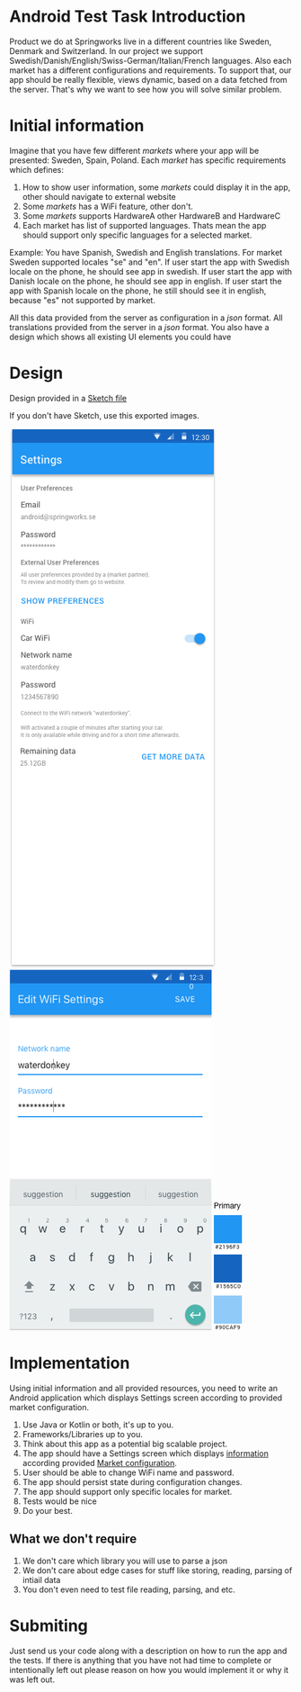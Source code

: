 # Android Test Task Introduction

Product we do at Springworks live in a different countries like Sweden, Denmark and Switzerland.
In our project we support Swedish/Danish/English/Swiss-German/Italian/French languages. Also each market has a different configurations and requirements. To support that, our app should be really flexible, views dynamic, based on a data fetched from the server. That's why we want to see how you will solve similar problem.

# Initial information
Imagine that you have few different *markets* where your app will be presented: Sweden, Spain, Poland. Each *market* has specific requirements which defines: 
1. How to show user information, some *markets* could display it in the app, other should navigate to external website
2. Some *markets* has a WiFi feature, other don't.
3. Some *markets* supports HardwareA other HardwareB and HardwareC
4. Each market has list of supported languages. 
Thats mean the app should support only specific languages for a selected market.

Example: You have Spanish, Swedish and English translations. For market Sweden supported locales "se" and "en". If user start the app with Swedish locale on the phone, he should see app in swedish. If user start the app with Danish locale on the phone, he should see app in english. If user start the app with Spanish locale on the phone, he still should see it in english, because "es" not supported by market.

All this data provided from the server as configuration in a *json* format.
All translations provided from the server in a *json* format.
You also have a design which shows all existing UI elements you could have  

# Design
Design provided in a [Sketch file](/settings-screen.sketch) 

If you don't have Sketch, use this exported images.

![Settings Screen](/settings-screen.png)
![WiFi Edit Screen](/wifi-edit-screen.png)
![Color Palette](/theme.png)

# Implementation 

Using initial information and all provided resources, you need to write an Android application which displays Settings screen according to provided market configuration.

1. Use Java or Kotlin or both, it's up to you.
2. Frameworks/Libraries up to you.
3. Think about this app as a potential big scalable project.
4. The app should have a Settings screen which displays [information](/user_data) according provided [Market configuration](/config).
5. User should be able to change WiFi name and password.
6. The app should persist state during configuration changes.
7. The app should support only specific locales for market.
8. Tests would be nice
9. Do your best.

## What we don't require
1. We don't care which library you will use to parse a json
2. We don't care about edge cases for stuff like storing, reading, parsing of intiail data
3. You don't even need to test file reading, parsing, and etc.

# Submiting
Just send us your code along with a description on how to run the app and the tests. If there is anything that you have not had time to complete or intentionally left out please reason on how you would implement it or why it was left out.
